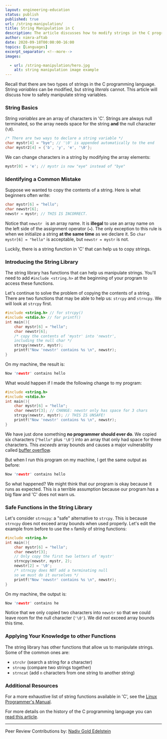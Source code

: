 ```yaml
---
layout: engineering-education
status: publish
published: true
url: /string-manipulation/
title: String Manipulation in C
description: The article discusses how to modify strings in the C programming language. This includes discussing functions from the string library.
author: nimra-aftab
date: 2020-09-18T00:00:00-16:00
topics: [Languages]
excerpt_separator: <!--more-->
images:

  - url: /string-manipulation/hero.jpg
    alt: string manipulation image example
---
```

Recall that there are two types of strings in the C programming language. String *variables* can be modified, but string *literals* cannot. This article will discuss how to safely manipulate string variables.
<!--more-->

### String Basics
String *variables* are an array of characters in 'C'. Strings are always null terminated, so the array needs space for the string **and** the null character (`\0`).

```c
/* There are two ways to declare a string variable */
char mystr[4] = "bye"; // '\0' is appended automatically to the end
char mystr2[4] = {'b', 'y', 'e', '\0'};
```
We can change characters in a string by modifying the array elements:

``` c
mystr[0] = 'e'; // mystr is now "eye" instead of "bye"
```

### Identifying a Common Mistake
Suppose we wanted to copy the contents of a string. Here is what beginners often write:

```c
char mystr[6] = "hello";
char newstr[6];
newstr = mystr; // THIS IS INCORRECT.
```

Notice that `newstr ` is an array name. It is **illegal** to use an array name on the left side of the assignment operator (`=`). The only exception to this rule is when we initialize a string **at the same time** as we declare it. So `char mystr[6] = "hello"` is acceptable, but `newstr = mystr` is not.

Luckily, there is a string function in 'C' that can help us to copy strings.

### Introducing the String Library
The string library has functions that can help us manipulate strings. You'll need to add `#include <string.h>` at the beginning of your program to access these functions.

Let's continue to solve the problem of copying the contents of a string. There are two functions that may be able to help us: `strcpy` and `strncpy`. We will look at `strcpy` first.

```c
#include <string.h> // for strcpy()
#include <stdio.h> // for printf()
int main(){
    char mystr[6] = "hello";    
    char newstr[6];
    /* copy the contents of 'mystr' into 'newstr',
    including the null char */
    strcpy(newstr, mystr);
    printf("Now 'newstr' contains %s \n", newstr);
}
```

On my machine, the result is:

```c
Now 'newstr' contains hello
```

What would happen if I made the following change to my program:

```c
#include <string.h>
#include <stdio.h>
int main(){
    char mystr[6] = "hello";    
    char newstr[3]; // CHANGE: newstr only has space for 3 chars
    strcpy(newstr, mystr); // THIS IS UNSAFE!
    printf("Now 'newstr' contains %s \n", newstr);
}
```

We have just done something **no programmer should ever do**. We copied six characters (`"hello"` plus `'\0'`) into an array that only had space for three characters. This *exceeds* array bounds and causes a major vulnerability called [buffer overflow](http://spc.cs.ucdavis.edu/index.php/situations/buffer-overflow).

But when I run this program on my machine, I get the same output as before:

```c
Now 'newstr' contains hello
```

So what happened? We might think that our program is okay because it runs as expected. This is a terrible assumption because our program has a big flaw and 'C' does not warn us.

### Safe Functions in the String Library
Let's consider `strncpy`: a "safe" alternative to `strcpy`. This is because `strncpy` does not exceed array bounds when used properly. Let's edit the example from before to use the `n` family of string functions:

```c
#include <string.h>
int main(){
    char mystr[6] = "hello";
    char newstr[3];
    // Only copy the first two letters of 'mystr'
    strncpy(newstr, mystr, 2);
    newstr[2] = '\0';
    /* strncpy does NOT add a terminating null
    so we must do it ourselves */
    printf("Now 'newstr' contains %s \n", newstr);
}
```
On my machine, the output is:

```c
Now 'newstr' contains he
```

Notice that we only copied two characters into `newstr` so that we could leave room for the null character (`'\0'`). We did *not* exceed array bounds this time.

### Applying Your Knowledge to other Functions
The string library has other functions that allow us to manipulate strings. Some of the common ones are:
- `strchr` (search a string for a character)
- `strcmp` (compare two strings together)
- `strncat` (add `n` characters from one string to another string)

### Additional Resources
For a more exhaustive list of string functions available in 'C', see the [Linux Programmer's Manual](https://man7.org/linux/man-pages/man3/string.3.html).

For more details on the history of the C programming language you can [read this article](/history-of-c-programming-language/).

---
Peer Review Contributions by: [Nadiv Gold Edelstein](/authors/nadiv-gold-edelstein/)

